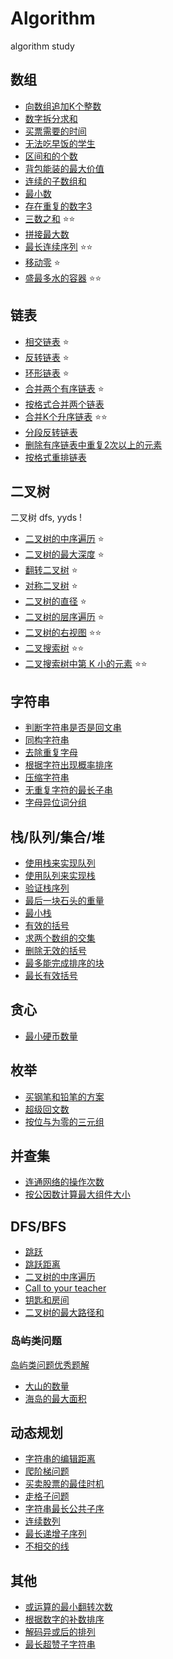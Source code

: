 # Algorithm
algorithm study


## 数组
- [向数组追加K个整数](./src/Append_K_Nums/)
- [数字拆分求和](./src/Split_Chk_Sum/)  
- [买票需要的时间](./src/Buy_Ticket_Time/)
- [无法吃早饭的学生](./src/Student_Breakfast/)
- [区间和的个数](./src/Find_Area_Num/)
- [背包能装的最大价值](./src/Max_Price_Package/)
- [连续的子数组和](./src/Serial_Array_Sum/)
- [最小数](./src/Min_Numbers/)
- [存在重复的数字3]()
- [三数之和](./src/Three_Number_Sum/README.md) ⭐️⭐️
- [拼接最大数](./src/Split_Max_Number/)
- [最长连续序列](./src/Common_Arrays/longest_serials_array.md) ⭐️⭐️
- [移动零](./src/Common_Arrays/move_zero.md) ⭐️
- [盛最多水的容器](./src/Common_Arrays/package_max_water_container.md) ⭐️⭐️

## 链表
- [相交链表](./src/Common_List/Intersection_link_list.md) ⭐️
- [反转链表](./src/Common_List/reverse_list.md) ⭐️
- [环形链表](./src/Common_List/cycle_list.md) ⭐️
- [合并两个有序链表](./src/Merge_Two_List/) ⭐️
- [按格式合并两个链表](./src/Combine_Two_List/)
- [合并K个升序链表](./src/Merge_K_List/) ⭐️⭐️
- [分段反转链表](./src/Revese_List/)
- [删除有序链表中重复2次以上的元素](./src/Delete_Duplicate_Number/)
- [按格式重排链表](./src/ReSort_List/)

## 二叉树

二叉树 dfs, yyds !

- [二叉树的中序遍历](./src/Binary_Tree/In-order_traversal.md) ⭐️
- [二叉树的最大深度](./src/Binary_Tree/Max_depth.md) ⭐️
- [翻转二叉树](./src/Binary_Tree/Flip_binary_tree.md) ⭐️
- [对称二叉树](./src/Binary_Tree/Symmetric_binary.md) ⭐️
- [二叉树的直径](./src/Binary_Tree/Diameter_binary_tree.md) ⭐️
- [二叉树的层序遍历](./src/Binary_Tree/Level-order_traversal.md) ⭐️
- [二叉树的右视图](./src/Binary_Tree/Right_view_tree.md) ⭐️⭐️
- [二叉搜索树](./src/Binary_Tree/Binary_search_tree.md) ⭐️⭐️
- [二叉搜索树中第 K 小的元素](./src/Binary_Tree/K_min_element_tree.md) ⭐️⭐️

## 字符串
- [判断字符串是否是回文串](./src/Check_Palindrome/)
- [同构字符串](./src/Isomorphic_Letters/)
- [去除重复字母](./src/Remove_Duplicate_Letters/)
- [根据字符出现概率排序](./src/Sort_By_Frequece/)
- [压缩字符串](./src/Press_Letters/)
- [无重复字符的最长子串](./src/Longest_No_Duplicate_Str/)
- [字母异位词分组](./src/Common_String/diff_str_sort.md)

## 栈/队列/集合/堆
- [使用栈来实现队列](./src/Stack_Queue/)
- [使用队列来实现栈](./src/Queue_Stack/)
- [验证栈序列](./src/Verity_Stack/)
- [最后一块石头的重量](./src/Last_Stone_Quality/)
- [最小栈](./src/Min_Stack/)
- [有效的括号](./src/Valid_Brackets/)
- [求两个数组的交集](./src/Two_Arrays_Intersection/)
- [删除无效的括号](./src/Delete_Invalid_Brackets/)
- [最多能完成排序的块]()
- [最长有效括号](./src/Longest_Valid_Backets/)

## 贪心
- [最小硬币数量](./src/Min_Coin_Number/)

## 枚举
- [买钢笔和铅笔的方案](./src/Buy_Pen_Pencil_Plan/)
- [超级回文数](./src/Super_PalindRome/)
- [按位与为零的三元组](./src/Count_Triplets/)

## 并查集
- [连通网络的操作次数](./src/Connection_Min_Number/)
- [按公因数计算最大组件大小](./src/Largest_Component_Size/)

## DFS/BFS
- [跳跃](./src/Jump/)
- [跳跃距离](./src/Skip_Distance/)
- [二叉树的中序遍历](./src/Middle_Print/)
- [Call to your teacher](./src/Call_to_your_teacher/)
- [钥匙和房间](./src/Key_And_Rooms/)
- [二叉树的最大路径和](./src/Max_Path_Sum/)

### 岛屿类问题

[岛屿类问题优秀题解](https://leetcode.cn/problems/number-of-islands/solutions/211211/dao-yu-lei-wen-ti-de-tong-yong-jie-fa-dfs-bian-li-/)

- [大山的数量](./src/Number_Of_Mountains/)
- [海岛的最大面积](./src/Max_Land_Area/)


## 动态规划
- [字符串的编辑距离](./src/Str_EditLen/)
- [爬阶梯问题](./src/Climb_Stairs_Problem/)
- [买卖股票的最佳时机](./src/Buy_Sockets_Changes/)
- [走格子问题]()
- [字符串最长公共子序]()
- [连续数列](./src/Continuout_Sequence/)
- [最长递增子序列](./src/Length_Of_LIS/)
- [不相交的线]()

## 其他
- [或运算的最小翻转次数](./src/Min_Flips/)
- [根据数字的补数排序](./src/Replenish_Sort/)
- [解码异或后的排列]()
- [最长超赞子字符串](./src/Longest_Beautiful_Str/)